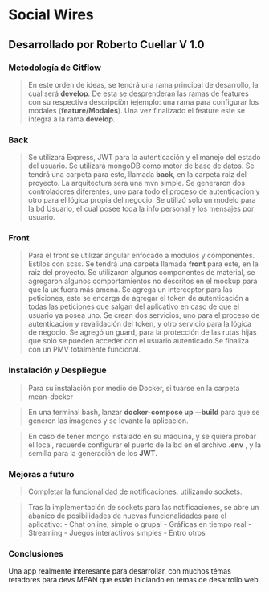 # Social Wires 

## Desarrollado por Roberto Cuellar V 1.0

### Metodología de Gitflow

>En este orden de ideas, se tendrá una rama principal de desarrollo, la cual 
será **develop**. De esta se desprenderan las ramas de features con su respectiva
descripciòn (ejemplo: una rama para configurar los modales (**feature/Modales**). 
Una vez finalizado el feature este se integra a la rama **develop**. 

### Back 

> Se utilizará Express, JWT para la autenticación y el manejo del estado del usuario. Se utilizará mongoDB como motor de base de datos. Se tendrá una carpeta para este, llamada **back**, en la carpeta raiz del proyecto. La arquitectura sera una mvn simple. Se generaron dos controladores diferentes, uno para todo el proceso de autenticacion y otro para el lógica propia del negocio. Se utilizó solo un modelo para la bd Usuario, el cual posee toda la info personal y los mensajes por usuario. 

### Front

> Para el front se utilizar ángular enfocado a modulos y componentes. Estilos con scss. Se tendrá una carpeta llamada **front** para este, en la raiz del proyecto.  Se utilizaron algunos componentes de material, se agregaron algunos comportamientos no descritos en el mockup para que la ux fuera más amena. Se agrega un interceptor para las peticiones, este se encarga de agregar el token de autenticación a todas las peticiones que salgan del aplicativo en caso de que el usuario ya posea uno. Se crean dos servicios, uno para el proceso de autenticación y revalidación del token, y otro servicio para la lógica de negocio. Se agregó un guard, para la protección de las rutas hijas que solo se pueden acceder con el usuario autenticado.Se finaliza con un PMV totalmente funcional.

### Instalación y Despliegue 

> Para su instalación por medio de Docker, si tuarse en la carpeta mean-docker

> En una terminal bash, lanzar **docker-compose up --build** para que se generen las imagenes y se levante la aplicacion.

>En caso de tener mongo instalado en su máquina, y se quiera probar el local, recuerde configurar el puerto de la bd en el archivo **.env** , y la semilla para la generación de los **JWT**. 

### Mejoras a futuro
> Completar la funcionalidad de notificaciones, utilizando sockets.

> Tras la implementación de sockets para las notificaciones, se abre un abanico de posibilidades de nuevas funcionalidades para el aplicativo:
    - Chat online, simple o grupal
    - Gráficas en tiempo real
    - Streaming
    - Juegos interactivos simples
    - Entro otros


### Conclusiones

Una app realmente interesante para desarrollar, con muchos témas retadores para devs MEAN que están iniciando en témas de desarrollo web.



